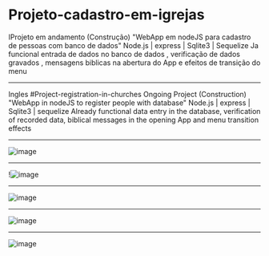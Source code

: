 # Projeto-cadastro-em-igrejas
 IProjeto em andamento (Construção)  "WebApp em nodeJS para cadastro de pessoas com banco de dados"
 Node.js | express | Sqlite3 | Sequelize 
 Ja funcional entrada de dados no banco de dados , verificação de dados gravados , mensagens biblicas na abertura
 do App e efeitos de transição do menu
 ___________________________________________________________________________________________________________________
 
 Ingles
 #Project-registration-in-churches
 Ongoing Project (Construction) "WebApp in nodeJS to register people with database"
 Node.js | express | Sqlite3 | sequelize
 Already functional data entry in the database, verification of recorded data, biblical messages in the opening
 App and menu transition effects
____________________________________________________________________________________________________________________

![image](https://user-images.githubusercontent.com/70297459/220214175-2f6615b2-964e-4670-bc7b-8d90a0f9692b.png)

 ___________________________________________________________________________________________________________________

!![image](https://user-images.githubusercontent.com/70297459/220189305-48fcbc55-5cf2-4eb5-bb73-0f41d8961342.png)
 ___________________________________________________________________________________________________________________

![image](https://user-images.githubusercontent.com/70297459/220223845-e7a9c627-de96-4b50-91a7-fd5e533538e5.png)
 ___________________________________________________________________________________________________________________
 
 ![image](https://user-images.githubusercontent.com/70297459/220499285-0bbffab4-cde8-4bcc-8810-dc49ea1b72fd.png)

___________________________________________________________________________________________________________________
![image](https://user-images.githubusercontent.com/70297459/219822820-50386a05-317f-4897-a852-f9b550e1060f.png)

